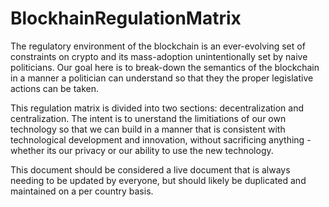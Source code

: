 # BlockhainRegulationMatrix
The regulatory environment of the blockchain is an ever-evolving set of constraints on crypto and its mass-adoption unintentionally set by naive politicians. Our goal here is to break-down the semantics of the blockchain in a manner a politician can understand so that they the proper legislative actions can be taken. 

This regulation matrix is divided into two sections: decentralization and centralization. The intent is to unerstand the limitiations of our own technology so that we can build in a manner that is consistent with technological development and innovation, without sacrificing anything - whether its our privacy or our ability to use the new technology. 

This document should be considered a live document that is always needing to be updated by everyone, but should likely be duplicated and maintained on a per country basis. 
